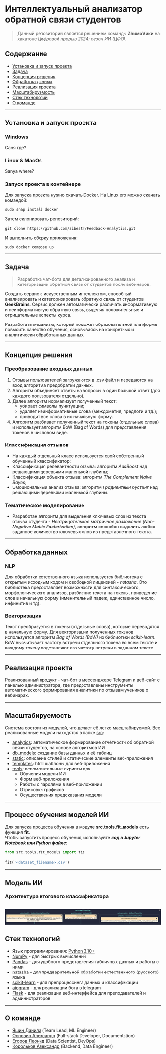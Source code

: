 # Интеллектуальный анализатор обратной связи студентов
> Данный репозиторий является решением команды **ZhимоVики** на хакатоне *Цифровой прорыв 2024: сезон ИИ (ЦФО)*.

## Содержание

- [Установка и запуск проекта](#установка-и-запуск-проекта)
- [Задача](#Задача)
- [Концепция решения](#Концепция-решения)
- [Обработка данных](#Обработка-данных)
- [Реализация проекта](#Реализация-проекта)
- [Масштабируемость](#Масштабируемость)
- [Стек технологий](#Стек-технологий)
- [О команде](#О-команде)

---

## Установка и запуск проекта

### Windows
Саня где?

### Linux & MacOs
Sanya where?

### Запуск проекта в контейнере

Для запуска проекта нужно скачать Docker. На Linux его можно скачать командой:
```shell
sudo snap install docker
```
Затем склонировать репозиторий:
```shell
git clone https://github.com/zibestr/Feedback-Analytics.git
```
И выполнить сборку приложения:
```shell
sudo docker compose up
```

---

## Задача
> Разработка чат-бота для детализированного анализа и категоризации обратной связи от студентов после вебинаров.

Создать сервис с искусственным интеллектом, способный анализировать и категоризировать обратную связь от студентов **GeekBrains**. Сервис должен автоматически различать информативную и неинформативную обратную связь, выделяя положительные и отрицательные аспекты курса.

Разработать механизм, который поможет образовательной платформе повысить качество обучения, основываясь на конкретных и аналитически обработанных данных.

---

## Концепция решения

### Преобразование входных данных

1. Отзывы пользователей загружаются в .csv файл и передаются на вход алгоритма предобратки данных.
2. Алгоритм объединяет ответы на вопросы в один большой ответ (для каждого пользователя отдельно).
3. Далее алгоритм нормализует полученный текст:
    - убирает символы пунктуации;
    - удаляет неинформативные слова (междометия, предлоги и тд.);
    - приводит все слова в их начальную форму.
4. Алгоритм разбивает полученный текст на токены (отдельные слова) и использует алгоритм BoW (Bag of Words) для представления токенов в числовом виде.

### Классификация отзывов

- На каждый отдельный класс используется свой собственный обученный классификатор:
- Классификация релевантности отзыва: алгоритм *AdaBoost* над решающими деревьями маленькой глубины;
- Классификация объекта отзыва: алгоритм *The Complement Naive Bayes*;
- Эмоциональный анализ отзыва: алгоритм *Градиентный бустинг* над решающими деревьями маленькой глубины.

### Тематическое моделирование

- Разработан алгоритм для выделения ключевых слов из текста отзыва студента - *Неотрицательное матричное разложение (Non-Negative Matrix Factorization)*, алгоритм способен выделить любое заданное количество ключевых слов из представленного текста.

---

## Обработка данных

### NLP

Для обработки естественного языка используется библиотека с открытым исходным кодом и свободной лицензией - *natasha*. Это библиотека предоставляет возможности для синтаксического, морфологического анализов, разбиение текста на токены, приведение слов в начальную форму (именительный падеж, единственное число, инфинитив и тд).

### Векторизация

Текст преобразуется в токены (отдельные слова), которые переводятся в начальную форму. Для векторизации полученных токенов используется алгоритм *Bag of Words (BoW)* из библиотеки *scikit-learn*. BoW высчитывает частоту встречи отдельного токена во всем тексте и каждому токену подставляют его частоту встречи в заданном тексте.

---

## Реализация проекта

Реализованный продукт - чат-бот в мессенджере Telegram и веб-сайт с панелью администратора, где предоставлены инструменты автоматического формирования аналитики по отзывам учеников о вебинарах.

---

## Масштабируемость

Система состоит из модулей, что делает её легко масштабируемой. Все реализованные модули находятся в папке [src](src/):
+ [analytics](src/analytics/): автоматическое формирование отчётности об обратной связи студентов, на основе алгоритмов ИИ
+ [db_models](src/db_models/): создание базы данных и её таблиц
+ [static](src/static/): описание стилей и статические элементы веб-приложения
+ [templates](src/templates/): html шаблоны для веб-приложения
+ [tools](src/tools/): вспомогательные скрипты для
    - Обучения модели ИИ
    - Форм веб-приложения
    - Работы с паролями в веб-приложении
    - Отрисовки графиков
    - Осуществления предсказания модели

---

## Процесс обучения моделей ИИ

Для запуска процесса обучения в модуле **src.tools.fit_models** есть функция **fit**.\
Чтобы запустить процесс обучения, используйте ***код в Jupyter Notebook или Python файле***:
```python
from src.tools.fit_models import fit

fit('<dataset_filename>.csv')
```
---

## Модель ИИ

### Архитектура итогового классификатора
![Best Classifier in the World](/data/model_repr.png "MultiLabelsClassifier")
---

## Стек технологий
+ Язык программирования: [Python 3.10+](https://www.python.org/)
+ [NumPy](https://numpy.org/) - для быстрых вычислений
+ [Pandas](https://pandas.pydata.org/) - для удобного представления табличных данных и работы с ними
+ [natasha](https://natasha.github.io/) - для предварительной обработки естественного (русского) языка
+ [scikit-learn](https://scikit-learn.org/stable/) - для препроцессинга данных и классификации
+ [aiogram](https://aiogram.dev/) - для реализации бота в telegram
+ [Flask](https://flask.palletsprojects.com/en/3.0.x/) - для реализации веб-интерфейса для преподавателей и администраторов

---

## О команде
- [Яшин Данила](https://github.com/zibestr) (Team Lead, ML Engineer)
- [Основин Александр](https://github.com/PyAlexOs) (Full-stack Developer, Documentation)
- [Егоров Леонид](https://github.com/Grander78498) (Data Scientist, DevOps)
- [Корольков Александр](https://github.com/adkorolkov) (Backend, Data Engineer)
